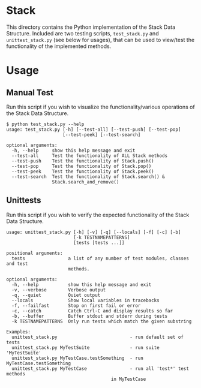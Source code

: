 # Stack
This directory contains the Python implementation of the Stack Data Structure. Included are two testing scripts, `test_stack.py` and `unittest_stack.py` (see below for usages), that can be used to view/test the functionality of the implemented methods.

# Usage

## Manual Test
Run this script if you wish to visualize the functionality/various operations of the Stack Data Structure.
```
$ python test_stack.py --help
usage: test_stack.py [-h] [--test-all] [--test-push] [--test-pop]
                     [--test-peek] [--test-search]

optional arguments:
  -h, --help     show this help message and exit
  --test-all     Test the functionality of ALL Stack methods
  --test-push    Test the functionality of Stack.push()
  --test-pop     Test the functionality of Stack.pop()
  --test-peek    Test the functionality of Stack.peek()
  --test-search  Test the functionality of Stack.search() &
                 Stack.search_and_remove()
```

## Unittests
Run this script if you wish to verify the expected functionality of the Stack Data Structure.
```
usage: unittest_stack.py [-h] [-v] [-q] [--locals] [-f] [-c] [-b]
                         [-k TESTNAMEPATTERNS]
                         [tests [tests ...]]

positional arguments:
  tests                a list of any number of test modules, classes and test
                       methods.

optional arguments:
  -h, --help           show this help message and exit
  -v, --verbose        Verbose output
  -q, --quiet          Quiet output
  --locals             Show local variables in tracebacks
  -f, --failfast       Stop on first fail or error
  -c, --catch          Catch Ctrl-C and display results so far
  -b, --buffer         Buffer stdout and stderr during tests
  -k TESTNAMEPATTERNS  Only run tests which match the given substring

Examples:
  unittest_stack.py                           - run default set of tests
  unittest_stack.py MyTestSuite               - run suite 'MyTestSuite'
  unittest_stack.py MyTestCase.testSomething  - run MyTestCase.testSomething
  unittest_stack.py MyTestCase                - run all 'test*' test methods
                                       in MyTestCase
```